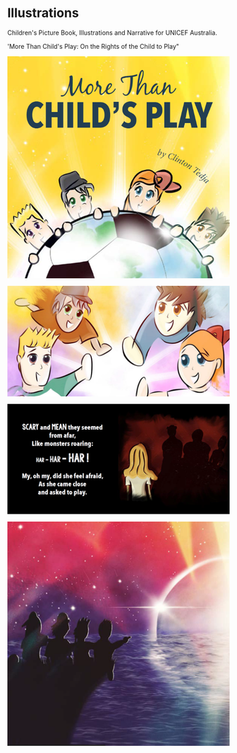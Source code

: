 # Illustrations

Children's Picture Book, Illustrations and Narrative for UNICEF Australia.

'More Than Child's Play: On the Rights of the Child to Play"

![image](https://github.com/ctedja/illustrations/blob/main/page_sample_0.png)

![image](https://github.com/ctedja/illustrations/blob/main/page_sample_2.png)

![image](https://github.com/ctedja/illustrations/blob/main/page_sample_1.png)

![image](https://github.com/ctedja/illustrations/blob/main/page_sample_3.png)

